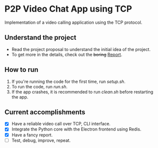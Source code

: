 # P2P Video Chat App using TCP
Implementation of a video calling application using the TCP protocol. 


## Understand the project
- Read the project proposal to understand the initial idea of the project.
- To get more in the details, check out the ~~boring~~ [Report](https://github.com/ParthKalkar/video-chatting-app-TCP/blob/main/Report.pdf).

## How to run
1. If you're running the code for the first time, run *setup.sh*.
2. To run the code, run *run.sh*.
3. If the app crashes, it is recommended to run *clean.sh* before restarting the app.

## Current accomplishments
- [x] Have a reliable video call over TCP, CLI interface.
- [x] Integrate the Python core with the Electron frontend using Redis.
- [x] Have a fancy report.
- [ ] Test, debug, improve, repeat.
